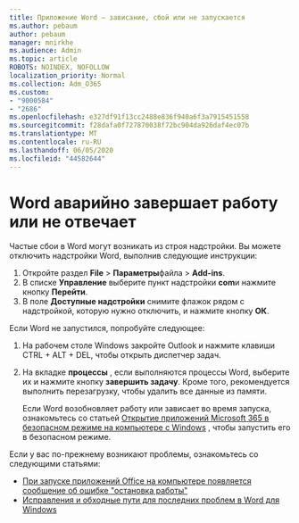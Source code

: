 ```yaml
---
title: Приложение Word — зависание, сбой или не запускается
ms.author: pebaum
author: pebaum
manager: mnirkhe
ms.audience: Admin
ms.topic: article
ROBOTS: NOINDEX, NOFOLLOW
localization_priority: Normal
ms.collection: Adm_O365
ms.custom:
- "9000584"
- "2686"
ms.openlocfilehash: e327df91f13cc2488e836f940a6f3a7915451558
ms.sourcegitcommit: f28dafa0f727870038f72bc904da926daf4ec07b
ms.translationtype: MT
ms.contentlocale: ru-RU
ms.lasthandoff: 06/05/2020
ms.locfileid: "44582644"
---
```

# <a name="word-crashes-or-doesnt-respond"></a>Word аварийно завершает работу или не отвечает

Частые сбои в Word могут возникать из строя надстройки. Вы можете отключить надстройки Word, выполнив следующие инструкции:

1. Откройте раздел **File**  >  **Параметры**файла  >  **Add-ins**.
2. В списке **Управление** выберите пункт надстройки **com**и нажмите кнопку **Перейти**.
3. В поле **Доступные надстройки** снимите флажок рядом с надстройкой, которую нужно отключить, и нажмите кнопку **ОК**.

Если Word не запустился, попробуйте следующее:

1.   На рабочем столе Windows закройте Outlook и нажмите клавиши CTRL + ALT + DEL, чтобы открыть диспетчер задач. 
2. На вкладке **процессы** , если выполняются процессы Word, выберите их и нажмите кнопку **завершить задачу**. Кроме того, рекомендуется выполнить перезагрузку, чтобы удалить все данные из памяти.

    Если Word возобновляет работу или зависает во время запуска, ознакомьтесь со статьей [Открытие приложений Microsoft 365 в безопасном режиме на компьютере с Windows](https://support.office.com/article/Open-Office-apps-in-safe-mode-on-a-Windows-PC-dedf944a-5f4b-4afb-a453-528af4f7ac72) , чтобы запустить его в безопасном режиме.

Если у вас по-прежнему возникают проблемы, ознакомьтесь со следующими статьями: 
- [При запуске приложений Office на компьютере появляется сообщение об ошибке "остановка работы"](https://support.office.com/article/52bd7985-4e99-4a35-84c8-2d9b8301a2fa)
- [Исправления и обходные пути для последних проблем в Word для Windows](https://support.office.com/article/bf6bf17c-2807-4871-83ce-e337ae8f0b86)
